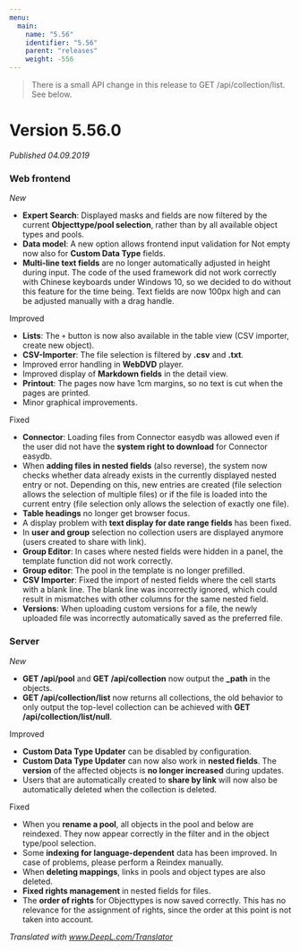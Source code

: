```yaml
---
menu:
  main:
    name: "5.56"
    identifier: "5.56"
    parent: "releases"
    weight: -556
---
```


>  There is a small API change in this release to GET /api/collection/list. See below.

# Version 5.56.0

*Published 04.09.2019*

### Web frontend

*New*

- **Expert Search**: Displayed masks and fields are now filtered by the current **Objecttype/pool selection**, rather than by all available object types and pools. 
- **Data model**: A new option allows frontend input validation for Not empty now also for **Custom Data Type** fields. 
- **Multi-line text fields** are no longer automatically adjusted in height during input. The code of the used framework did not work correctly with Chinese keyboards under Windows 10, so we decided to do without this feature for the time being. Text fields are now 100px high and can be adjusted manually with a drag handle.

Improved

- **Lists**: The `+` button is now also available in the table view (CSV importer, create new object).
- **CSV-Importer**: The file selection is filtered by **.csv** and **.txt**.
- Improved error handling in **WebDVD** player.
- Improved display of **Markdown fields** in the detail view.
- **Printout**: The pages now have 1cm margins, so no text is cut when the pages are printed.
- Minor graphical improvements.

Fixed

- **Connector**: Loading files from Connector easydb was allowed even if the user did not have the **system right to download** for Connector easydb.  
- When **adding files in nested fields** (also reverse), the system now checks whether data already exists in the currently displayed nested entry or not. Depending on this, new entries are created (file selection allows the selection of multiple files) or if the file is loaded into the current entry (file selection only allows the selection of exactly one file).
- **Table headings** no longer get browser focus.
- A display problem with **text display for date range fields** has been fixed.
- In **user and group** selection no collection users are displayed anymore (users created to share with link).
- **Group Editor**: In cases where nested fields were hidden in a panel, the template function did not work correctly.
- **Group editor**: The pool in the template is no longer prefilled.
- **CSV Importer**: Fixed the import of nested fields where the cell starts with a blank line. The blank line was incorrectly ignored, which could result in mismatches with other columns for the same nested field.
- **Versions**: When uploading custom versions for a file, the newly uploaded file was incorrectly automatically saved as the preferred file.

### Server

*New*

- **GET /api/pool** and **GET /api/collection** now output the **_path** in the objects. 
- **GET /api/collection/list** now returns all collections, the old behavior to only output the top-level collection can be achieved with **GET /api/collection/list/null**.

Improved

- **Custom Data Type Updater** can be disabled by configuration.
- **Custom Data Type Updater** can now also work in **nested fields**. The **version** of the affected objects is **no longer increased** during updates. 
- Users that are automatically created to **share by link** will now also be automatically deleted when the collection is deleted.

Fixed

- When you **rename a pool**, all objects in the pool and below are reindexed. They now appear correctly in the filter and in the object type/pool selection.
- Some **indexing for language-dependent** data has been improved. In case of problems, please perform a Reindex manually.
- When **deleting mappings**, links in pools and object types are also deleted.
- **Fixed rights management** in nested fields for files.
- The **order of rights** for Objecttypes is now saved correctly. This has no relevance for the assignment of rights, since the order at this point is not taken into account.

*Translated with www.DeepL.com/Translator*